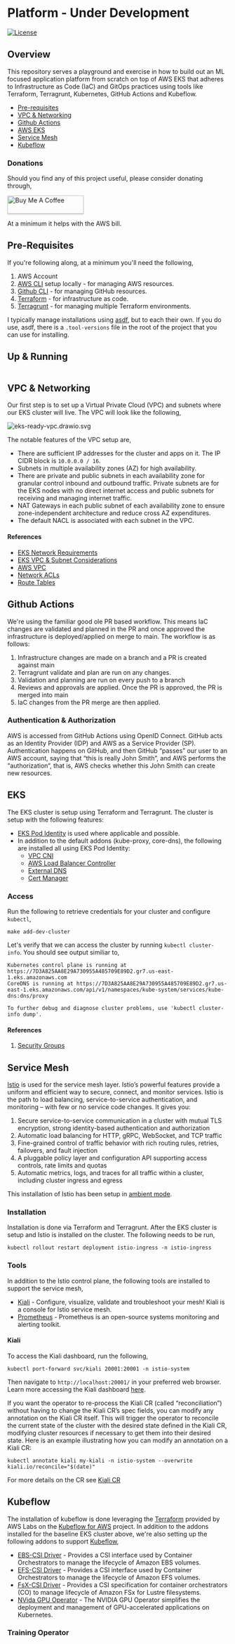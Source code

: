 # Platform - Under Development
[![License](https://img.shields.io/badge/license-MIT-blue.svg?style=flat)](http://www.opensource.org/licenses/MIT)

## Overview

This repository serves a playground and exercise in how to build out an ML focused application platform
from scratch on top of AWS EKS that adheres to Infrastructure as Code (IaC) and GitOps practices using tools like Terraform,
Terragrunt, Kubernetes, GitHub Actions and Kubeflow.

<!-- toc-begin -->
* [Pre-requisites](#pre-requisites)
* [VPC & Networking](#vpc--networking)
* [Github Actions](#github-actions)
* [AWS EKS](#eks)
* [Service Mesh](#service-mesh)
* [Kubeflow](#kubeflow)
<!-- toc-end -->

### Donations

Should you find any of this project useful, please consider donating through,

<a href="https://www.buymeacoffee.com/aeden" target="_blank"><img src="https://www.buymeacoffee.com/assets/img/custom_images/orange_img.png" alt="Buy Me A Coffee" style="height: 41px !important;width: 174px !important;box-shadow: 0px 3px 2px 0px rgba(190, 190, 190, 0.5) !important;-webkit-box-shadow: 0px 3px 2px 0px rgba(190, 190, 190, 0.5) !important;" ></a>

At a minimum it helps with the AWS bill.


## Pre-Requisites
If you're following along, at a minimum you'll need the following,
 
1. AWS Account 
2. [AWS CLI](https://aws.amazon.com/cli/) setup locally - for managing AWS resources.
3. [Github CLI](https://cli.github.com/) - for managing GitHub resources.
4. [Terraform](https://www.terraform.io) - for infrastructure as code.
5. [Terragrunt](https://terragrunt.gruntwork.io/) - for managing multiple Terraform environments.

I typically manage installations using [asdf](https://asdf-vm.com/), but to each their own. If you do use,
asdf, there is a `.tool-versions` file in the root of the project that you can use for installing.

## Up & Running

```shell

```

## VPC & Networking

Our first step is to set up a Virtual Private Cloud (VPC) and subnets where our EKS cluster will live. The VPC will
look like the following,

![eks-ready-vpc.drawio.svg](vpc/docs/eks-ready-vpc.drawio.svg)

The notable features of the VPC setup are,

* There are sufficient IP addresses for the cluster and apps on it. The IP CIDR block is `10.0.0.0 / 16`.
* Subnets in multiple availability zones (AZ) for high availability. 
* There are private and public subnets in each availability zone for granular control inbound and outbound traffic. 
  Private subnets are for the EKS nodes with no direct internet access and public subnets for receiving and managing 
  internet traffic. 
* NAT Gateways in each public subnet of each availability zone to ensure zone-independent architecture 
  and reduce cross AZ expenditures.
* The default NACL is associated with each subnet in the VPC.
 
#### References
* [EKS Network Requirements](https://docs.aws.amazon.com/eks/latest/userguide/network-reqs.html)
* [EKS VPC & Subnet Considerations](https://docs.aws.amazon.com/eks/latest/best-practices/subnets.html)
* [AWS VPC](https://docs.aws.amazon.com/vpc/latest/userguide/what-is-amazon-vpc.html)
* [Network ACLs](https://docs.aws.amazon.com/vpc/latest/userguide/vpc-network-acls.html)
* [Route Tables](https://docs.aws.amazon.com/vpc/latest/userguide/VPC_Route_Tables.html)
 
## Github Actions

We're using the familiar good ole PR based workflow. This means IaC changes are validated and planned in the PR and
once approved the infrastructure is deployed/applied on merge to main. The workflow is as follows:

1. Infrastructure changes are made on a branch and a PR is created against main
1. Terragrunt validate and plan are run on any changes. 
1. Validation and planning are run on every push to a branch 
1. Reviews and approvals are applied. Once the PR is approved, the PR is merged into main
1. IaC changes from the PR merge are then applied.

### Authentication & Authorization

AWS is accessed from GitHub Actions using OpenID Connect. GitHub acts as an Identity Provider (IDP) and AWS as a Service Provider (SP).
Authentication happens on GitHub, and then GitHub “passes” our user to an AWS account, saying that “this is really John Smith”, 
and AWS performs the “authorization“, that is, AWS checks whether this John Smith can create new resources. 

## EKS

The EKS cluster is setup using Terraform and Terragrunt. The cluster is setup with the following features:

* [EKS Pod Identity](https://docs.aws.amazon.com/eks/latest/userguide/pod-id-how-it-works.html) is used where applicable and possible. 
* In addition to the default addons (kube-proxy, core-dns), the following are installed all using EKS Pod Identity:
  * [VPC CNI](https://docs.aws.amazon.com/eks/latest/best-practices/vpc-cni.html) 
  * [AWS Load Balancer Controller](https://kubernetes-sigs.github.io/aws-load-balancer-controller/v2.2/)
  * [External DNS](https://kubernetes-sigs.github.io/external-dns/latest/)
  * [Cert Manager](https://cert-manager.io/docs/)
   
### Access

Run the following to retrieve credentials for your cluster and configure `kubectl`,
```shell
make add-dev-cluster
```
Let's verify that we can access the cluster by running `kubectl cluster-info`. You should see output similiar to,

```
Kubernetes control plane is running at https://7D3A825AA8E29A730955A485709E89D2.gr7.us-east-1.eks.amazonaws.com
CoreDNS is running at https://7D3A825AA8E29A730955A485709E89D2.gr7.us-east-1.eks.amazonaws.com/api/v1/namespaces/kube-system/services/kube-dns:dns/proxy

To further debug and diagnose cluster problems, use 'kubectl cluster-info dump'.
```

#### References
1. [Security Groups](https://docs.aws.amazon.com/vpc/latest/userguide/security-group-rules.html)


## Service Mesh

[Istio](https://istio.io/latest/docs/overview/what-is-istio/) is used for the service mesh layer. Istio’s powerful 
features provide a uniform and efficient way to secure, connect, and monitor services. Istio is the path to 
load balancing, service-to-service authentication, and monitoring – with few or no service code changes. It gives you:

1. Secure service-to-service communication in a cluster with mutual TLS encryption, strong identity-based authentication 
   and authorization
2. Automatic load balancing for HTTP, gRPC, WebSocket, and TCP traffic
3. Fine-grained control of traffic behavior with rich routing rules, retries, failovers, and fault injection
4. A pluggable policy layer and configuration API supporting access controls, rate limits and quotas
5. Automatic metrics, logs, and traces for all traffic within a cluster, including cluster ingress and egress

This installation of Istio has been setup in [ambient mode](https://istio.io/latest/docs/ambient/overview/).

### Installation

Installation is done via Terraform and Terragrunt. After the EKS cluster is setup and Istio is installed on the cluster. 
The following needs to be run,

```shell
kubectl rollout restart deployment istio-ingress -n istio-ingress
```

### Tools

In addition to the Istio control plane, the following tools are installed to support the service mesh,

* [Kiali](https://kiali.io/) - Configure, visualize, validate and troubleshoot your mesh! Kiali is a console for Istio service mesh.
* [Prometheus](https://prometheus.io/) - Prometheus is an open-source systems monitoring and alerting toolkit.

#### Kiali

To access the Kiali dashboard, run the following,

```shell
kubectl port-forward svc/kiali 20001:20001 -n istio-system
```
Then navigate to `http://localhost:20001/` in your preferred web browser. Learn more accessing the Kiali dashboard [here](https://kiali.io/docs/installation/installation-guide/accessing-kiali/).

If you want the operator to re-process the Kiali CR (called “reconciliation”) without having to change the Kiali CR’s 
spec fields, you can modify any annotation on the Kiali CR itself. This will trigger the operator to reconcile the 
current state of the cluster with the desired state defined in the Kiali CR, modifying cluster resources if necessary 
to get them into their desired state. Here is an example illustrating how you can modify an annotation on a Kiali CR:

```shell
kubectl annotate kiali my-kiali -n istio-system --overwrite kiali.io/reconcile="$(date)"
```

For more details on the CR see [Kiali CR](https://kiali.io/docs/installation/installation-guide/creating-updating-kiali-cr/)

## Kubeflow

The installation of kubeflow is done leveraging the [Terraform](https://github.com/awslabs/kubeflow-manifests/tree/main/deployments/vanilla/terraform) 
provided by AWS Labs on the [Kubeflow for AWS](https://awslabs.github.io/kubeflow-manifests/docs/deployment/vanilla/guide-terraform/) project.
In addition to the addons installed for the baseline EKS cluster above, we're also setting up the following addons
to support [Kubeflow](https://www.kubeflow.org/),

* [EBS-CSI Driver](https://github.com/kubernetes-sigs/aws-ebs-csi-driver) - Provides a CSI interface used by Container 
   Orchestrators to manage the lifecycle of Amazon EBS volumes.
* [EFS-CSI Driver](https://github.com/kubernetes-sigs/aws-efs-csi-driver) - Provides a CSI interface used by Container 
   Orchestrators to manage the lifecycle of Amazon EFS volumes.
* [FsX-CSI Driver](https://github.com/kubernetes-sigs/aws-fsx-csi-driver) - Provides a CSI specification for container orchestrators (CO) to manage lifecycle of Amazon FSx for Lustre filesystems.
* [NVida GPU Operator](https://docs.nvidia.com/datacenter/cloud-native/gpu-operator/latest/amazon-eks.html) - The NVIDIA GPU Operator simplifies the deployment and management of GPU-accelerated applications on Kubernetes.

### Training Operator